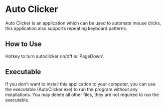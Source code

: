 # Auto Clicker

Auto Clicker is an application which can be used to automate mouse clicks,
this application also supports repeating keyboard patterns.


## How to Use

Hotkey to turn autoclicker on/off is 'PageDown'.


## Executable

If you don't want to install this application to your computer, you can use the executable (AutoClicker.exe) to run the program without any installations. You may delete all other files, they are not required to run the executable.